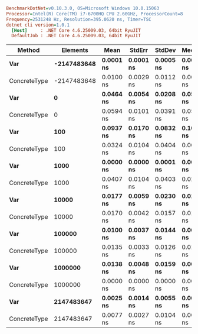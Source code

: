 ``` ini

BenchmarkDotNet=v0.10.3.0, OS=Microsoft Windows 10.0.15063
Processor=Intel(R) Core(TM) i7-6700HQ CPU 2.60GHz, ProcessorCount=8
Frequency=2531248 Hz, Resolution=395.0620 ns, Timer=TSC
dotnet cli version=1.0.1
  [Host]     : .NET Core 4.6.25009.03, 64bit RyuJIT
  DefaultJob : .NET Core 4.6.25009.03, 64bit RyuJIT


```
 |       Method |    Elements |      Mean |    StdErr |    StdDev |    Median | Rank | Allocated |
 |------------- |------------ |---------- |---------- |---------- |---------- |----- |---------- |
 |          **Var** | **-2147483648** | **0.0001 ns** | **0.0001 ns** | **0.0005 ns** | **0.0000 ns** |    **1** |       **0 B** |
 | ConcreteType | -2147483648 | 0.0100 ns | 0.0029 ns | 0.0112 ns | 0.0058 ns |    1 |       0 B |
 |          **Var** |           **0** | **0.0464 ns** | **0.0054 ns** | **0.0208 ns** | **0.0504 ns** |    **1** |       **0 B** |
 | ConcreteType |           0 | 0.0594 ns | 0.0101 ns | 0.0391 ns | 0.0547 ns |    1 |       0 B |
 |          **Var** |         **100** | **0.0937 ns** | **0.0170 ns** | **0.0832 ns** | **0.1009 ns** |    **1** |       **0 B** |
 | ConcreteType |         100 | 0.0324 ns | 0.0104 ns | 0.0404 ns | 0.0000 ns |    1 |       0 B |
 |          **Var** |        **1000** | **0.0000 ns** | **0.0000 ns** | **0.0001 ns** | **0.0000 ns** |    **1** |       **0 B** |
 | ConcreteType |        1000 | 0.0407 ns | 0.0104 ns | 0.0403 ns | 0.0267 ns |    1 |       0 B |
 |          **Var** |       **10000** | **0.0177 ns** | **0.0059 ns** | **0.0230 ns** | **0.0116 ns** |    **1** |       **0 B** |
 | ConcreteType |       10000 | 0.0170 ns | 0.0042 ns | 0.0157 ns | 0.0122 ns |    1 |       0 B |
 |          **Var** |      **100000** | **0.0100 ns** | **0.0037 ns** | **0.0144 ns** | **0.0005 ns** |    **1** |       **0 B** |
 | ConcreteType |      100000 | 0.0135 ns | 0.0033 ns | 0.0126 ns | 0.0150 ns |    1 |       0 B |
 |          **Var** |     **1000000** | **0.0138 ns** | **0.0048 ns** | **0.0159 ns** | **0.0048 ns** |    **1** |       **0 B** |
 | ConcreteType |     1000000 | 0.0000 ns | 0.0000 ns | 0.0000 ns | 0.0000 ns |    1 |       0 B |
 |          **Var** |  **2147483647** | **0.0025 ns** | **0.0014 ns** | **0.0055 ns** | **0.0000 ns** |    **1** |       **0 B** |
 | ConcreteType |  2147483647 | 0.0077 ns | 0.0027 ns | 0.0104 ns | 0.0024 ns |    1 |       0 B |
